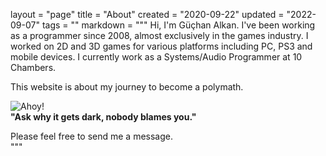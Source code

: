 layout = "page"
title = "About"
created = "2020-09-22"
updated = "2022-09-07"
tags = ""
markdown = """
Hi, I'm Güçhan Alkan. I've been working as a programmer since 2008, almost exclusively in the games industry. I worked on 2D and 3D games for various platforms including PC, PS3 and mobile devices. I currently work as a Systems/Audio Programmer at 10 Chambers.

This website is about my journey to become a polymath.

![Ahoy!](/assets/about/01050034.jpg)  
__"Ask why it gets dark, nobody blames you."__

Please feel free to send me a message.  
"""